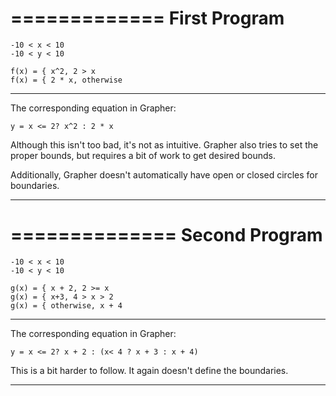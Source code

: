 =============
First Program
=============

```
-10 < x < 10  
-10 < y < 10  

f(x) = { x^2, 2 > x 
f(x) = { 2 * x, otherwise  
```

-------------------------------------------------------------------------------
The corresponding equation in Grapher:

```
y = x <= 2? x^2 : 2 * x
```

Although this isn't too bad, it's not as intuitive. Grapher also tries to set
the proper bounds, but requires a bit of work to get desired bounds.

Additionally, Grapher doesn't automatically have open or closed circles for
boundaries.

-------------------------------------------------------------------------------


==============
Second Program
==============
```
-10 < x < 10  
-10 < y < 10  

g(x) = { x + 2, 2 >= x    
g(x) = { x+3, 4 > x > 2    
g(x) = { otherwise, x + 4  
```

-------------------------------------------------------------------------------
The corresponding equation in Grapher:

```
y = x <= 2? x + 2 : (x< 4 ? x + 3 : x + 4)
```

This is a bit harder to follow. It again doesn't define the boundaries.


-------------------------------------------------------------------------------



